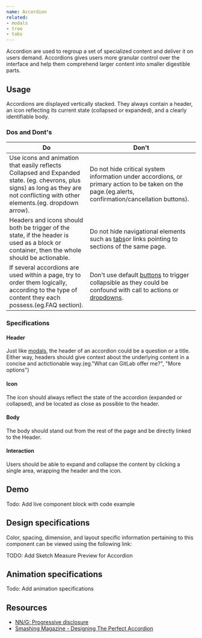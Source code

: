 ```yaml
---
name: Accordion
related:
- modals
- tree
- tabs
---
```


Accordion are used to regroup a set of specialized content and deliver it on users demand. Accordions gives users more granular control over the interface and help them comprehend larger content into smaller digestible parts.

## Usage

Accordions are displayed vertically stacked. They always contain a header, an icon reflecting its current state (collapsed or expanded), and a clearly identifiable body.

### Dos and Dont's

| Do | Don't |
| ------ | ------ |
| Use icons and animation that easily reflects Collapsed and Expanded state. (eg. chevrons, plus signs) as long as they are not conflicting with other elements.(eg. dropdown arrow). | Do not hide critical system information under accordions, or primary action to be taken on the page.(eg.alerts, confirmation/cancellation buttons). |
| Headers and icons should both be trigger of the state, if the header is used as a block or container, then the whole should be actionable. | Do not hide navigational elements such as [tabs](https://design.gitlab.com/components/tabs)or links pointing to sections of the same page. | 
| If several accordions are used within a page, try to order them logically, according to the type of content they each possess.(eg.FAQ section). | Don't use default [buttons](https://design.gitlab.com/components/buttons) to trigger collapsible as they could be confound with call to actions or [dropdowns](https://design.gitlab.com/components/dropdowns). | 

### Specifications

#### Header

Just like [modals](https://design.gitlab.com/components/modals/), the header of an accordion could be a question or a title. Either way, headers should give context about the underlying content in a concise and actictionable way.(eg."What can GitLab offer me?", "More options")

#### Icon

The icon should always reflect the state of the accordion (expanded or collapsed), and be located as close as possible to the header.

#### Body

The body should stand out from the rest of the page and be directly linked to the Header.

#### Interaction

Users should be able to expand and collapse the content by clicking a single area, wrapping the header and the icon.

## Demo

Todo: Add live component block with code example

## Design specifications

Color, spacing, dimension, and layout specific information pertaining to this component can be viewed using the following link:

TODO: Add Sketch Measure Preview for Accordion




## Animation specifications

Todo: Add animation specifications

## Resources

* [NN/G: Progressive disclosure](https://www.nngroup.com/articles/progressive-disclosure/)
* [Smashing Magazine - Designing The Perfect Accordion](https://www.smashingmagazine.com/2017/06/designing-perfect-accordion-checklist/#top)
